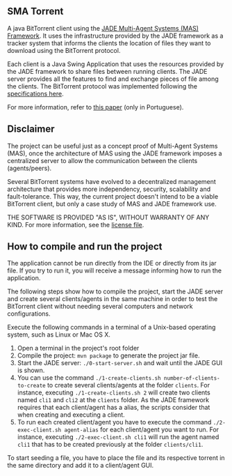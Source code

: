 SMA Torrent
-----------

A java BitTorrent client using the [JADE Multi-Agent Systems (MAS) Framework](http://jade.tilab.com).
It uses the infrastructure provided by the JADE framework as a tracker system that informs the clients the location of files they want to download using the BitTorrent protocol.

Each client is a Java Swing Application that uses the resources provided by the JADE framework to share files between running clients. The JADE server provides all the features to find and exchange pieces of file among the clients.
The BitTorrent protocol was implemented following the [specifications here](https://wiki.theory.org/BitTorrentSpecification).

For more information, refer to [this paper](paper-sma-torrent.pdf) (only in Portuguese).

Disclaimer 
----------
The project can be useful just as a concept proof of Multi-Agent Systems (MAS), once the architecture of MAS using the JADE framework imposes a centralized server to allow the communication between the clients (agents/peers). 

Several BitTorrent systems have evolved to a decentralized management architecture that provides more independency, security, scalability and fault-tolerance. This way, the current project doesn't intend to be a viable BitTorrent client, but only a case study of MAS and JADE framework use.

THE SOFTWARE IS PROVIDED "AS IS", WITHOUT WARRANTY OF ANY KIND. For more information, see the [license file](LICENSE).

How to compile and run the project
-----------------------------------

The application cannot be run directly from the IDE or directly from its jar file.
If you try to run it, you will receive a message informing how to run the application.

The following steps show how to compile the project, start the JADE server and create several clients/agents in the same machine in order to test the BitTorrent client without needing several computers and network configurations.

Execute the following commands in a terminal of a Unix-based operating system, such as Linux or Mac OS X.

1. Open a terminal in the project's root folder
1. Compile the project: `mvn package` to generate the project jar file.
1. Start the JADE server: `./0-start-server.sh` and wait until the JADE GUI is shown.
1. You can use the command `./1-create-clients.sh number-of-clients-to-create` to create several clients/agents at the folder `clients`. For instance, executing `./1-create-clients.sh 2` will create two clients named `cli1` and `cli2` at the `clients` folder. As the JADE framework requires that each client/agent has a alias, the scripts consider that when creating and executing a client. 
1. To run each created client/agent you have to execute the command `./2-exec-client.sh agent-alias` for each client/agent you want to run. For instance, executing `./2-exec-client.sh cli1` will run the agent named `cli1` that has to be created previously at the folder `clients/cli1`.


To start seeding a file, you have to place the file and its respective torrent in the same directory and add it to a client/agent GUI.

